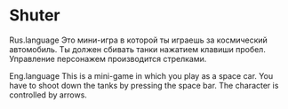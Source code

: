 # Shuter
Rus.language
   Это мини-игра в которой ты играешь за космический автомобиль.
   Ты должен сбивать танки нажатием клавиши пробел. Управление персонажем производится стрелками. 
   
   
   
   
   
   
   
   
   
Eng.language
  This is a mini-game in which you play as a space car.
  You have to shoot down the tanks by pressing the space bar. The character is controlled by arrows.
